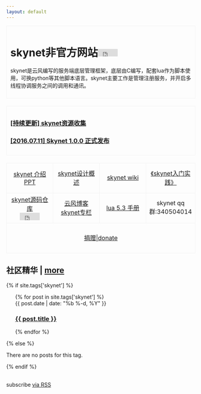 ```yaml
---
layout: default
---
```


<style>
.jipai-clearfix:after{content:"";display:table}
.jipai-clearfix:after{clear:both}
.jipai-clearfix{zoom:1}

ul{list-style:none}

.box{border:1px solid #f2f2f2;padding:10px;margin-bottom:20px;}

table td{text-align:center;border:1px solid #f2f2f2;width:25%;height:80px;}

</style>
<div class="home">

  <div class="box">
  <h1 class="page-heading">skynet非官方网站<iframe src="http://ghbtns.com/github-btn.html?user=skynetclub&repo=skynetclub.github.io&type=star&count=false&size=none" frameborder="0" scrolling="0" width="53px" height="20px"></iframe></h1>
  <p>skynet是云风编写的服务端底层管理框架，底层由C编写，配套lua作为脚本使用，可换python等其他脚本语言。skynet主要工作是管理注册服务，并开启多线程协调服务之间的调用和通讯。</p>
  </div>
  
  <div class="box">
  <h3><a href="/skynet/resource.html" title="skynet资源收集">[持续更新] skynet资源收集</a></h3>
  <h3><a href="http://blog.codingnow.com/2016/07/skynet_released.html" title="Skynet 1.0.0 正式发布" target="_blank">[2016.07.11] Skynet 1.0.0 正式发布</a></h3>
  </div>

  <table style="width:100%;">
  <tr>
  <td><a href="http://pan.baidu.com/s/1i3qp7b3" title="skynet 介绍PPT" target="_blank">skynet 介绍PPT</a></td>
  <td><a href="http://blog.codingnow.com/2012/09/the_design_of_skynet.html" title="skynet设计概述" target="_blank">skynet设计概述</a></td>
  <td><a href="https://github.com/cloudwu/skynet/wiki" title="skynet wiki" target="_blank">skynet wiki</a></td>
  <td><a href="/book" title="《skynet入门实践》" target="_blank">《skynet入门实践》</a></td>
  </tr>
  <tr>
  <td><a href="https://github.com/cloudwu/skynet" title="skynet源码仓库" target="_blank">skynet源码仓库</a><br /><iframe src="http://ghbtns.com/github-btn.html?user=cloudwu&repo=skynet&type=star&count=false&size=none" frameborder="0" scrolling="0" width="53px" height="20px"></iframe></td>
  <td><a href="http://blog.codingnow.com/eo/skynet/" title="云风博客skynet专栏" target="_blank">云风博客skynet专栏</a></td>
  <td><a href="http://cloudwu.github.io/lua53doc/" title="lua 5.3 手册" target="_blank">lua 5.3 手册</a></td>
  <td>skynet qq群:340504014</td>
  </tr>
  <tr><td colspan="4"><a href="/donate.html" target="_blank">捐赠|donate</a></td></tr>
  </table>
  
  <h2 class="page-heading">社区精华 | <a href="/topics" title="更多">more</a></h2>
  {% if site.tags['skynet'] %}
      <ul class="post-list">
        {% for post in site.tags['skynet'] %}
          <li>
            <span class="post-meta">{{ post.date | date: "%b %-d, %Y" }}</span>
            <h3>
              <a class="post-link" href="{{ post.url | prepend: site.baseurl }}">{{ post.title }}</a>
            </h3>
          </li>
        {% endfor %}
      </ul>
  {% else %}
      <p>There are no posts for this tag.</p>
  {% endif %}
  
 
    
  <p class="rss-subscribe"><br/>subscribe <a href="{{ "/feed.xml" | prepend: site.baseurl }}">via RSS</a></p>

</div>
